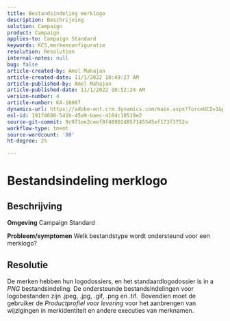 ```yaml
---
title: Bestandsindeling merklogo
description: Beschrijving
solution: Campaign
product: Campaign
applies-to: Campaign Standard
keywords: KCS,merkenconfiguratie
resolution: Resolution
internal-notes: null
bug: false
article-created-by: Amol Mahajan
article-created-date: 11/1/2022 10:49:27 AM
article-published-by: Amol Mahajan
article-published-date: 11/1/2022 10:52:24 AM
version-number: 4
article-number: KA-16087
dynamics-url: https://adobe-ent.crm.dynamics.com/main.aspx?forceUCI=1&pagetype=entityrecord&etn=knowledgearticle&id=37eab4d6-d259-ed11-9561-6045bd006a22
exl-id: 191f4606-541b-45a9-baec-416dc10519e2
source-git-commit: 9c971ee2ceef8f48902d857145545ef173f3752a
workflow-type: tm+mt
source-wordcount: '80'
ht-degree: 2%

---
```


# Bestandsindeling merklogo

## Beschrijving

<b>Omgeving</b>
Campaign Standard


<b>Probleem/symptomen</b>
Welk bestandstype wordt ondersteund voor een merklogo?


## Resolutie


De merken hebben hun logodossiers, en het standaardlogodossier is in a *PNG* bestandsindeling. De ondersteunde bestandsindelingen voor logobestanden zijn .jpeg, .jpg, .gif, .png en .tif.  Bovendien moet de gebruiker de *Productprofiel voor levering* voor het aanbrengen van wijzigingen in merkidentiteit en andere executies van merknamen.
